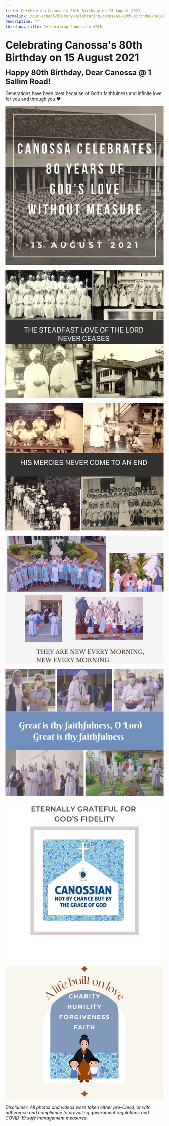 ```yaml
---
title: Celebrating Canossa's 80th Birthday on 15 August 2021
permalink: /our-school/history/celebrating-canossas-80th-birthday/celebration-15-august-2021/
description: ""
third_nav_title: Celebrating Canossa's 80th
---
```


**<font size=6>Celebrating Canossa's 80th Birthday on 15 August 2021</font>**

**<font size=5>Happy 80th Birthday, Dear Canossa @ 1 Sallim Road!</font>**

Generations have been blest because of God’s faithfulness and infinite love for you and through you ❤️

![](/images/History/80th%20Birthday%20Photo%201.jpeg)

![](/images/History/80th%20Birthday%20Photo%202.jpeg)

![](/images/History/80th%20Birthday%20Photo%203.jpeg)

![](/images/History/80th%20Birthday%20Photo%204.jpeg)

![](/images/History/80th%20Birthday%20Photo%205.jpeg)

![](/images/History/80th%20Birthday%20Photo%206.jpeg)

![](/images/History/80th%20Birthday%20Photo%207.jpeg)


_Disclaimer: All photos and videos were taken either pre-Covid, or with adherence and compliance to prevailing government regulations and COVID-19 safe management measures._